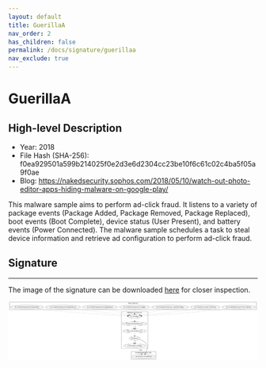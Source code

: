 ```yaml
---
layout: default
title: GuerillaA
nav_order: 2
has_children: false
permalink: /docs/signature/guerillaa
nav_exclude: true
---
```


# GuerillaA

## High-level Description

* Year: 2018
* File Hash (SHA-256): f0ea929501a599b214025f0e2d3e6d2304cc23be10f6c61c02c4ba5f05a9f0ae
* Blog: https://nakedsecurity.sophos.com/2018/05/10/watch-out-photo-editor-apps-hiding-malware-on-google-play/

This malware sample aims to perform ad-click fraud. It listens to a variety of package events (Package Added, Package Removed, Package Replaced), boot events (Boot Complete), device status (User Present), and battery events (Power Connected). The malware sample schedules a task to steal device information and retrieve ad configuration to perform ad-click fraud.

## Signature
---

The image of the signature can be downloaded [here](../../img/signatures/GuerillaA.png) for closer inspection.

![](../../img/signatures/GuerillaA.png)